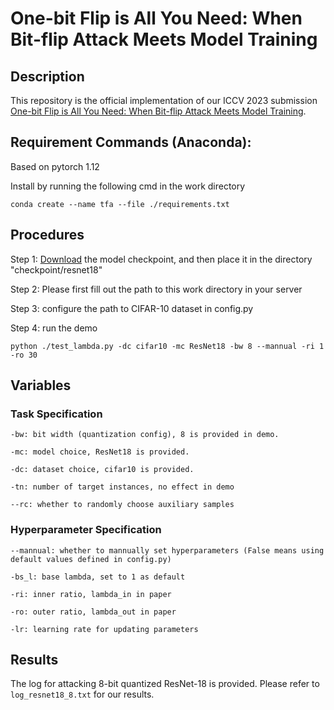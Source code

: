 # One-bit Flip is All You Need: When Bit-flip Attack Meets Model Training 

## Description
This repository is the official implementation of our ICCV 2023 submission [One-bit Flip is All You Need: When Bit-flip Attack Meets Model Training](). 

## Requirement Commands (Anaconda):

Based on pytorch 1.12

Install by running the following cmd in the work directory 

```
conda create --name tfa --file ./requirements.txt
```

## Procedures

Step 1: [Download](https://www.dropbox.com/s/ax24afm1vqs9k8m/176_95.25.pth?dl=0) the model checkpoint, and then place it in the directory "checkpoint/resnet18"

Step 2: Please first fill out the path to this work directory in your server

Step 3: configure the path to CIFAR-10 dataset in config.py

Step 4: run the demo

```
python ./test_lambda.py -dc cifar10 -mc ResNet18 -bw 8 --mannual -ri 1 -ro 30
```


## Variables

### Task Specification
```
-bw: bit width (quantization config), 8 is provided in demo.

-mc: model choice, ResNet18 is provided.

-dc: dataset choice, cifar10 is provided.

-tn: number of target instances, no effect in demo

--rc: whether to randomly choose auxiliary samples
```
### Hyperparameter Specification
```
--mannual: whether to mannually set hyperparameters (False means using default values defined in config.py)

-bs_l: base lambda, set to 1 as default

-ri: inner ratio, lambda_in in paper

-ro: outer ratio, lambda_out in paper

-lr: learning rate for updating parameters
```

## Results
The log for attacking 8-bit quantized ResNet-18 is provided. Please refer to `log_resnet18_8.txt` for our results.
